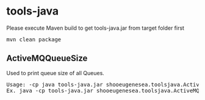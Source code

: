 # tools-java
Please execute Maven build to get tools-java.jar from target folder first
<pre>
mvn clean package
</pre>

## ActiveMQQueueSize
Used to print queue size of all Queues.
<pre>
Usage: -cp java tools-java.jar shooeugenesea.toolsjava.ActiveMQQueueSize ip port
Ex. java -cp tools-java.jar shooeugenesea.toolsjava.ActiveMQQueueSize 127.0.0.1 6000
</pre>  
